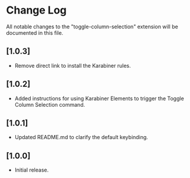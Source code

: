 # Change Log
All notable changes to the "toggle-column-selection" extension will be documented in this file.

## [1.0.3]
- Remove direct link to install the Karabiner rules.

## [1.0.2]
- Added instructions for using Karabiner Elements to trigger the Toggle Column Selection command.

## [1.0.1]
- Updated README.md to clarify the default keybinding.

## [1.0.0]
- Initial release.
